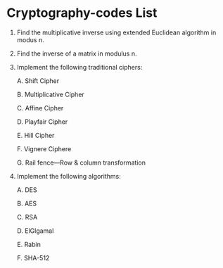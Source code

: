 # Cryptography-codes List


1. Find the multiplicative inverse using extended Euclidean algorithm in modus n.
2. Find the inverse of a matrix in modulus n.
3. Implement the following traditional ciphers:


    A. Shift Cipher
    
    B. Multiplicative Cipher
    
    C. Affine Cipher
    
    D. Playfair Cipher
    
    E. Hill Cipher
    
    F. Vignere Ciphere
    
    G. Rail fence—Row & column transformation
    
    
4. Implement the following algorithms:


    A. DES
    
    B. AES 
    
    C. RSA
    
    D. ElGlgamal 
    
    E. Rabin
    
    F. SHA-512
    
